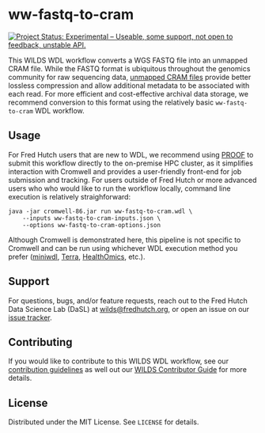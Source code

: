 
# ww-fastq-to-cram
[![Project Status: Experimental – Useable, some support, not open to feedback, unstable API.](https://getwilds.org/badges/badges/experimental.svg)](https://getwilds.org/badges/#experimental)

This WILDS WDL workflow converts a WGS FASTQ file into an unmapped CRAM file. While the FASTQ format is ubiquitous throughout the genomics community for raw sequencing data, [unmapped CRAM files](https://www.ga4gh.org/product/cram/) provide better lossless compression and allow additional metadata to be associated with each read. For more efficient and cost-effective archival data storage, we recommend conversion to this format using the relatively basic `ww-fastq-to-cram` WDL workflow.

## Usage

For Fred Hutch users that are new to WDL, we recommend using [PROOF](https://sciwiki.fredhutch.org/dasldemos/proof-how-to/) to submit this workflow directly to the on-premise HPC cluster, as it simplifies interaction with Cromwell and provides a user-friendly front-end for job submission and tracking. For users outside of Fred Hutch or more advanced users who who would like to run the workflow locally, command line execution is relatively straighforward: 
```
java -jar cromwell-86.jar run ww-fastq-to-cram.wdl \
    --inputs ww-fastq-to-cram-inputs.json \
    --options ww-fastq-to-cram-options.json
```
Although Cromwell is demonstrated here, this pipeline is not specific to Cromwell and can be run using whichever WDL execution method you prefer ([miniwdl](https://github.com/chanzuckerberg/miniwdl), [Terra](https://terra.bio/), [HealthOmics](https://docs.aws.amazon.com/omics/latest/dev/workflows.html), etc.).

## Support

For questions, bugs, and/or feature requests, reach out to the Fred Hutch Data Science Lab (DaSL) at wilds@fredhutch.org, or open an issue on our [issue tracker](https://github.com/getwilds/ww-fastq-to-cram/issues).

## Contributing

If you would like to contribute to this WILDS WDL workflow, see our [contribution guidelines](.github/CONTRIBUTING.md) as well out our [WILDS Contributor Guide](https://getwilds.org/guide/) for more details.

## License

Distributed under the MIT License. See `LICENSE` for details.

